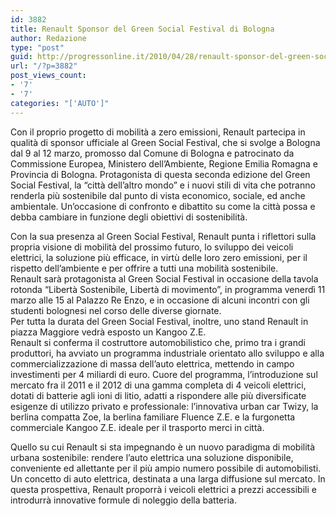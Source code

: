 ```yaml
---
id: 3882
title: Renault Sponsor del Green Social Festival di Bologna
author: Redazione
type: "post"
guid: http://progressonline.it/2010/04/28/renault-sponsor-del-green-social-festival-di-bologna/
url: "/?p=3882"
post_views_count:
- '7'
- '7'
categories: "['AUTO']"
---
```


Con il proprio progetto di mobilità a zero emissioni, Renault partecipa in qualità di sponsor ufficiale al Green Social Festival, che si svolge a Bologna dal 9 al 12 marzo, promosso dal Comune di Bologna e patrocinato da Commissione Europea, Ministero dell’Ambiente, Regione Emilia Romagna e Provincia di Bologna. Protagonista di questa seconda edizione del Green Social Festival, la “città dell’altro mondo” e i nuovi stili di vita che potranno renderla più sostenibile dal punto di vista economico, sociale, ed anche ambientale. Un’occasione di confronto e dibattito su come la città possa e debba cambiare in funzione degli obiettivi di sostenibilità.

Con la sua presenza al Green Social Festival, Renault punta i riflettori sulla propria visione di mobilità del prossimo futuro, lo sviluppo dei veicoli elettrici, la soluzione più efficace, in virtù delle loro zero emissioni, per il rispetto dell’ambiente e per offrire a tutti una mobilità sostenibile.   
Renault sarà protagonista al Green Social Festival in occasione della tavola rotonda “Libertà Sostenibile, Libertà di movimento”, in programma venerdì 11 marzo alle 15 al Palazzo Re Enzo, e in occasione di alcuni incontri con gli studenti bolognesi nel corso delle diverse giornate.   
Per tutta la durata del Green Social Festival, inoltre, uno stand Renault in piazza Maggiore vedrà esposto un Kangoo Z.E.   
Renault si conferma il costruttore automobilistico che, primo tra i grandi produttori, ha avviato un programma industriale orientato allo sviluppo e alla commercializzazione di massa dell’auto elettrica, mettendo in campo investimenti per 4 miliardi di euro. Cuore del programma, l’introduzione sul mercato fra il 2011 e il 2012 di una gamma completa di 4 veicoli elettrici, dotati di batterie agli ioni di litio, adatti a rispondere alle più diversificate esigenze di utilizzo privato e professionale: l’innovativa urban car Twizy, la berlina compatta Zoe, la berlina familiare Fluence Z.E. e la furgonetta commerciale Kangoo Z.E. ideale per il trasporto merci in città.

Quello su cui Renault si sta impegnando è un nuovo paradigma di mobilità urbana sostenibile: rendere l’auto elettrica una soluzione disponibile, conveniente ed allettante per il più ampio numero possibile di automobilisti. Un concetto di auto elettrica, destinata a una larga diffusione sul mercato. In questa prospettiva, Renault proporrà i veicoli elettrici a prezzi accessibili e introdurrà innovative formule di noleggio della batteria.